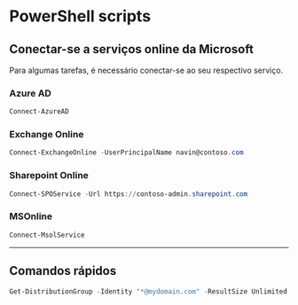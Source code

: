 # PowerShell scripts

## Conectar-se a serviços online da Microsoft

Para algumas tarefas, é necessário conectar-se ao seu respectivo serviço.

### Azure AD

```PowerShell
Connect-AzureAD
```

### Exchange Online

```PowerShell
Connect-ExchangeOnline -UserPrincipalName navin@contoso.com
```

### Sharepoint Online

```PowerShell
Connect-SPOService -Url https://contoso-admin.sharepoint.com
```

### MSOnline 
```PowerShell
Connect-MsolService
```

---

## Comandos rápidos

```PowerShell
Get-DistributionGroup -Identity "*@mydomain.com" -ResultSize Unlimited | Format-Table
```

